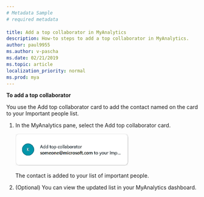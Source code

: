 ```yaml
---
# Metadata Sample
# required metadata

title: Add a top collaborator in MyAnalytics
description: How-to steps to add a top collaborator in MyAnalytics. 
author: paul9955
ms.author: v-pascha
ms.date: 02/21/2019
ms.topic: article
localization_priority: normal 
ms.prod: mya
---
```


**To add a top collaborator** 

You use the Add top collaborator card to add the contact named on the card to your Important people list. 

1. In the MyAnalytics pane, select the Add top collaborator card.

    ![Add top collaborator card](../../Images/mya/use/Add-top-collaborator-ed.png)

    The contact is added to your list of important people. 
    
2. (Optional) You can view the updated list in your MyAnalytics dashboard.  